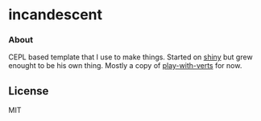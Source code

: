 # incandescent
### About

CEPL based template that I use to make things. Started on [shiny](https://github.com/azimut/shiny/tree/a787e66ba097c84e940c88579672cd15a7a48bb0/examples) but grew enought to be his own thing. Mostly a copy of [play-with-verts](https://github.com/cbaggers/play-with-verts) for now.

## License

MIT


